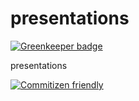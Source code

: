 # presentations

[![Greenkeeper badge](https://badges.greenkeeper.io/travi/presentations.svg)](https://greenkeeper.io/)

presentations

[![Commitizen friendly](https://img.shields.io/badge/commitizen-friendly-brightgreen.svg)](http://commitizen.github.io/cz-cli/)
